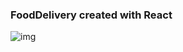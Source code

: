 ### FoodDelivery created with React


![img](https://i.ibb.co/pRwbBdQ/Screen-Shot-2021-04-17-at-5-28-44-PM.png)
